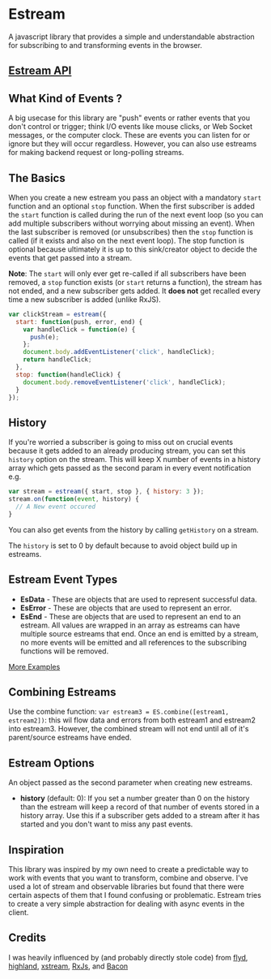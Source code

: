 # Estream

A javascript library that provides a simple and understandable abstraction for subscribing to and transforming events in the browser.

## [Estream API](./api/estream.md)

## What Kind of Events ?

A big usecase for this library are "push" events or rather events that you don't control or trigger; think I/O events like mouse clicks, or Web Socket messages, or the computer clock. These are events you can listen for or ignore but they will occur regardless. However, you can also use estreams for making backend request or long-polling streams.

## The Basics

When you create a new estream you pass an object with a mandatory `start` function and an optional `stop` function. When the first subscriber is added the `start` function is called during the run of the next event loop (so you can add multiple subscribers without worrying about missing an event). When the last subscriber is removed (or unsubscribes) then the `stop` function is called (if it exists and also on the next event loop). The stop function is optional because ultimately it is up to this sink/creator object to decide the events that get passed into a stream.

**Note**: The `start` will only ever get re-called if all subscribers have been removed, a `stop` function exists (or `start` returns a function), the stream has not ended, and a new subscriber gets added. It **does not** get recalled every time a new subscriber is added (unlike RxJS).

```javascript
var clickStream = estream({
  start: function(push, error, end) {
    var handleClick = function(e) {
      push(e);
    };
    document.body.addEventListener('click', handleClick);
    return handleClick;
  },
  stop: function(handleClick) {
    document.body.removeEventListener('click', handleClick);
  }
});
```

## History

If you're worried a subscriber is going to miss out on crucial events because it gets added to an already producing stream, you can set this `history` option on the stream. This will keep X number of events in a history array which gets passed as the second param in every event notification e.g.

```javascript
var stream = estream({ start, stop }, { history: 3 });
stream.on(function(event, history) {
  // A New event occured
}
```

You can also get events from the history by calling `getHistory` on a stream.

The `history` is set to 0 by default because to avoid object build up in estreams.

## Estream Event Types

* **EsData** - These are objects that are used to represent successful data.
* **EsError** - These are objects that are used to represent an error.
* **EsEnd** - These are objects that are used to represent an end to an estream. All values are wrapped in an array as estreams can have multiple source estreams that end. Once an end is emitted by a stream, no more events will be emitted and all references to the subscribing functions will be removed.

[More Examples](./examples)

## Combining Estreams

Use the combine function: `var estream3 = ES.combine([estream1, estream2])`: this wil flow data and errors from both estream1 and estream2 into estream3. However, the combined stream will not end until all of it's parent/source estreams have ended.

## Estream Options
An object passed as the second parameter when creating new estreams.

* **history** (default: 0): If you set a number greater than 0 on the history than the estream will keep a record of that number of events stored in a history array. Use this if a subscriber gets added to a stream after it has started and you don't want to miss any past events.

## Inspiration

This library was inspired by my own need to create a predictable way to work with events that you want to transform, combine and observe. I've used a lot of stream and observable libraries but found that there were certain aspects of them that I found confusing or problematic. Estream tries to create a very simple abstraction for dealing with async events in the client.

## Credits

I was heavily influenced by (and probably directly stole code) from [flyd](https://github.com/paldepind/flyd), [highland](http://highlandjs.org), [xstream](https://github.com/staltz/xstream), [RxJs](https://github.com/Reactive-Extensions/RxJS), and [Bacon](https://baconjs.github.io/)
